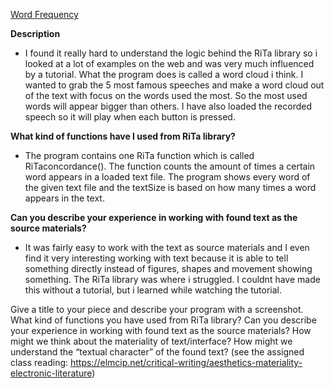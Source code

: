 [Word Frequency](https://djhest.github.io/Mini_ex/Mini_ex5/index.html)
 
 **Description**
 - I found it really hard to understand the logic behind the RiTa library so i looked at a lot of examples on the web and was very much influenced by a tutorial. What the program does is called a word cloud i think. I wanted to grab the 5 most famous speeches and make a word cloud out of the text with focus on the words used the most. So the most used words will appear bigger than others. I have also loaded the recorded speech so it will play when each button is pressed. 
 
**What kind of functions have I used from RiTa library?**
 -  The program contains one RiTa function which is called RiTaconcordance(). The function counts the amount of times a certain word appears in a loaded text file. The program shows every word of the given text file and the textSize is based on how many times a word appears in the text. 
 
**Can you describe your experience in working with found text as the source materials?**
- It was fairly easy to work with the text as source materials and I even find it very interesting working with text because it is able to tell something directly instead of figures, shapes and movement showing something. The RiTa library was where i struggled. I couldnt have made this without a tutorial, but i learned while watching the tutorial.
 
Give a title to your piece and describe your program with a screenshot.
What kind of functions you have used from RiTa library?
Can you describe your experience in working with found text as the source materials?
How might we think about the materiality of text/interface? How might we understand the “textual character” of the found text? (see the assigned class reading: https://elmcip.net/critical-writing/aesthetics-materiality-electronic-literature)

